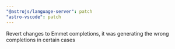 ```yaml
---
"@astrojs/language-server": patch
"astro-vscode": patch
---
```


Revert changes to Emmet completions, it was generating the wrong completions in certain cases
